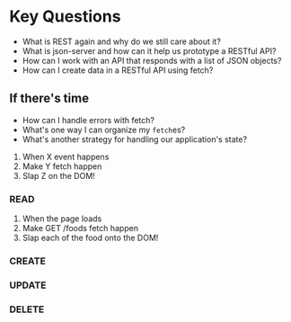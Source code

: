 # Key Questions
* What is REST again and why do we still care about it?
* What is json-server and how can it help us prototype a RESTful API?
* How can I work with an API that responds with a list of JSON objects?
* How can I create data in a RESTful API using fetch?

## If there's time
* How can I handle errors with fetch?
* What's one way I can organize my `fetch`es?
* What's another strategy for handling our application's state?

1. When X event happens
2. Make Y fetch happen
3. Slap Z on the DOM!

### READ
1. When the page loads
2. Make GET /foods fetch happen
3. Slap each of the food onto the DOM!


### CREATE


### UPDATE


### DELETE